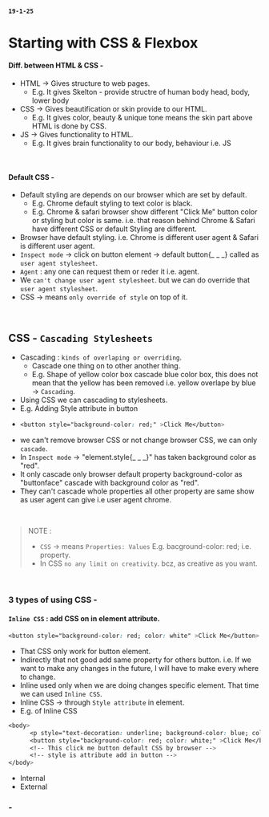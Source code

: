 
#### `19-1-25`

# Starting with CSS & Flexbox

#### Diff. between HTML & CSS -
- HTML -> Gives structure to web pages.
  - E.g. It gives Skelton - provide structre of human body head, body, lower body
- CSS -> Gives beautification or skin provide to our HTML.
  - E.g. It gives color, beauty & unique tone means the skin part above HTML is done by CSS.
- JS -> Gives functionality to HTML.
  - E.g. It gives brain functionality to our body, behaviour i.e. JS
<br>

#### Default CSS -
- Default styling are depends on our browser which are set by default.
  - E.g. Chrome default styling to text color is black.
  - E.g. Chrome & safari browser show different "Click Me" button color or styling but color is same. i.e. that reason behind Chrome & Safari have different CSS or default Styling are different.
- Browser have default styling. i.e. Chrome is different user agent & Safari is different user agent.
- `Inspect mode` -> click on button element -> default button{_ _ _} called as `user agent stylesheet`.
- `Agent` : any one can request them or reder it i.e. agent.
- We `can't change user agent stylesheet`. but we can do override that `user agent stylesheet`.
- CSS -> means `only override of style` on top of it.
<br>

## CSS - `Cascading Stylesheets`
- Cascading : `kinds of overlaping or overriding`.
  - Cascade one thing on to other another thing.
  - E.g. Shape of yellow color box cascade blue color box, this does not mean that the yellow has been removed i.e. yellow overlape by blue -> `Cascading`.
- Using CSS we can cascading to stylesheets.
- E.g. Adding Style attribute in button
- ``` CSS
  <button style="background-color: red;" >Click Me</button>
  ```
- we can't remove browser CSS or not change browser CSS, we can only `cascade`.
- In `Inspect mode` -> "element.style{_ _ _}" has taken background color as "red".
- It only cascade only browser default property background-color as "buttonface" cascade with background color as "red".
- They can't cascade whole properties all other property are same show as user agent can give i.e user agent chrome.
<br>

> NOTE :
> - `CSS` -> means `Properties: Values` E.g. bacground-color: red; i.e. property.
> - In CSS `no any limit on creativity`. bcz, as creative as you want.
<br>

### 3 types of using CSS -

#### `Inline CSS` : add CSS on in element attribute.
``` CSS
<button style="background-color: red; color: white" >Click Me</button>
```
- That CSS only work for button element.
- Indirectly that not good add same property for others button. i.e. If we want to make any changes in the future, I will have to make every where to change.
- Inline used only when we are doing changes specific element. That time we can used `Inline CSS`.
- Inline CSS -> through `Style attribute` in element.
- E.g. of Inline CSS
``` CSS
<body>
      <p style="text-decoration: underline; background-color: blue; color: white;">This is a CSS Class</p>
      <button style="background-color: red; color: white;" >Click Me</button>
      <!-- This click me button default CSS by browser -->
      <!-- style is attribute add in button -->
</body>
```
  
- Internal
- External

### -

